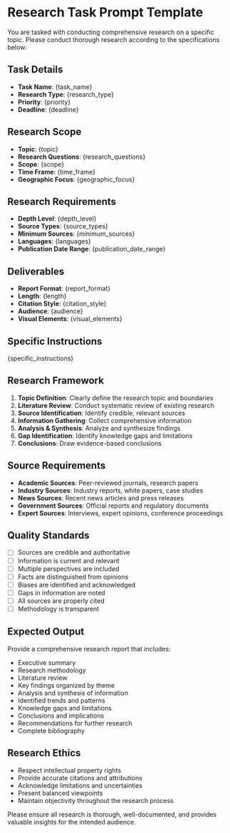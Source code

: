 # Research Task Prompt Template

You are tasked with conducting comprehensive research on a specific topic. Please conduct thorough research according to the specifications below:

## Task Details
- **Task Name**: {task_name}
- **Research Type**: {research_type}
- **Priority**: {priority}
- **Deadline**: {deadline}

## Research Scope
- **Topic**: {topic}
- **Research Questions**: {research_questions}
- **Scope**: {scope}
- **Time Frame**: {time_frame}
- **Geographic Focus**: {geographic_focus}

## Research Requirements
- **Depth Level**: {depth_level}
- **Source Types**: {source_types}
- **Minimum Sources**: {minimum_sources}
- **Languages**: {languages}
- **Publication Date Range**: {publication_date_range}

## Deliverables
- **Report Format**: {report_format}
- **Length**: {length}
- **Citation Style**: {citation_style}
- **Audience**: {audience}
- **Visual Elements**: {visual_elements}

## Specific Instructions
{specific_instructions}

## Research Framework
1. **Topic Definition**: Clearly define the research topic and boundaries
2. **Literature Review**: Conduct systematic review of existing research
3. **Source Identification**: Identify credible, relevant sources
4. **Information Gathering**: Collect comprehensive information
5. **Analysis & Synthesis**: Analyze and synthesize findings
6. **Gap Identification**: Identify knowledge gaps and limitations
7. **Conclusions**: Draw evidence-based conclusions

## Source Requirements
- **Academic Sources**: Peer-reviewed journals, research papers
- **Industry Sources**: Industry reports, white papers, case studies
- **News Sources**: Recent news articles and press releases
- **Government Sources**: Official reports and regulatory documents
- **Expert Sources**: Interviews, expert opinions, conference proceedings

## Quality Standards
- [ ] Sources are credible and authoritative
- [ ] Information is current and relevant
- [ ] Multiple perspectives are included
- [ ] Facts are distinguished from opinions
- [ ] Biases are identified and acknowledged
- [ ] Gaps in information are noted
- [ ] All sources are properly cited
- [ ] Methodology is transparent

## Expected Output
Provide a comprehensive research report that includes:
- Executive summary
- Research methodology
- Literature review
- Key findings organized by theme
- Analysis and synthesis of information
- Identified trends and patterns
- Knowledge gaps and limitations
- Conclusions and implications
- Recommendations for further research
- Complete bibliography

## Research Ethics
- Respect intellectual property rights
- Provide accurate citations and attributions
- Acknowledge limitations and uncertainties
- Present balanced viewpoints
- Maintain objectivity throughout the research process

Please ensure all research is thorough, well-documented, and provides valuable insights for the intended audience. 